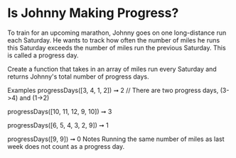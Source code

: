 # Is Johnny Making Progress?

To train for an upcoming marathon, Johnny goes on one long-distance run each Saturday. He wants to track how often the number of miles he runs this Saturday exceeds the number of miles run the previous Saturday. This is called a progress day.

Create a function that takes in an array of miles run every Saturday and returns Johnny's total number of progress days.

Examples
progressDays([3, 4, 1, 2]) ➞ 2
// There are two progress days, (3->4) and (1->2)

progressDays([10, 11, 12, 9, 10]) ➞ 3

progressDays([6, 5, 4, 3, 2, 9]) ➞ 1

progressDays([9, 9]) ➞ 0
Notes
Running the same number of miles as last week does not count as a progress day.
